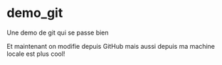 # demo_git
Une demo de git qui se passe bien



Et maintenant on modifie depuis GitHub
mais aussi depuis ma machine locale est plus cool!
